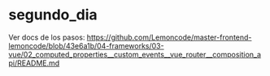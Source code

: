 # segundo_dia

Ver docs de los pasos: https://github.com/Lemoncode/master-frontend-lemoncode/blob/43e6a1b/04-frameworks/03-vue/02_computed_properties__custom_events__vue_router__composition_api/README.md
